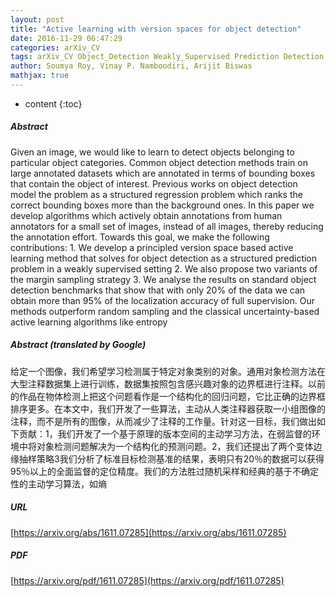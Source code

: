 ```yaml
---
layout: post
title: "Active learning with version spaces for object detection"
date: 2016-11-29 06:47:29
categories: arXiv_CV
tags: arXiv_CV Object_Detection Weakly_Supervised Prediction Detection
author: Soumya Roy, Vinay P. Namboodiri, Arijit Biswas
mathjax: true
---
```


* content
{:toc}

##### Abstract
Given an image, we would like to learn to detect objects belonging to particular object categories. Common object detection methods train on large annotated datasets which are annotated in terms of bounding boxes that contain the object of interest. Previous works on object detection model the problem as a structured regression problem which ranks the correct bounding boxes more than the background ones. In this paper we develop algorithms which actively obtain annotations from human annotators for a small set of images, instead of all images, thereby reducing the annotation effort. Towards this goal, we make the following contributions: 1. We develop a principled version space based active learning method that solves for object detection as a structured prediction problem in a weakly supervised setting 2. We also propose two variants of the margin sampling strategy 3. We analyse the results on standard object detection benchmarks that show that with only 20% of the data we can obtain more than 95% of the localization accuracy of full supervision. Our methods outperform random sampling and the classical uncertainty-based active learning algorithms like entropy

##### Abstract (translated by Google)
给定一个图像，我们希望学习检测属于特定对象类别的对象。通用对象检测方法在大型注释数据集上进行训练，数据集按照包含感兴趣对象的边界框进行注释。以前的作品在物体检测上把这个问题看作是一个结构化的回归问题，它比正确的边界框排序更多。在本文中，我们开发了一些算法，主动从人类注释器获取一小组图像的注释，而不是所有的图像，从而减少了注释的工作量。针对这一目标，我们做出如下贡献：1，我们开发了一个基于原理的版本空间的主动学习方法，在弱监督的环境中将对象检测问题解决为一个结构化的预测问题。2，我们还提出了两个变体边缘抽样策略3我们分析了标准目标检测基准的结果，表明只有20％的数据可以获得95％以上的全面监督的定位精度。我们的方法胜过随机采样和经典的基于不确定性的主动学习算法，如熵

##### URL
[https://arxiv.org/abs/1611.07285](https://arxiv.org/abs/1611.07285)

##### PDF
[https://arxiv.org/pdf/1611.07285](https://arxiv.org/pdf/1611.07285)

